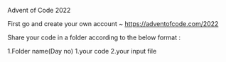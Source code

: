 Advent of Code 2022

First go and create your own account ~ https://adventofcode.com/2022

Share your code in a folder according to the below format :

1.Folder name(Day no)
 1.your code
 2.your input file
